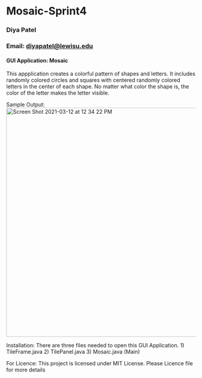 # Mosaic-Sprint4
### Diya Patel
### Email: diyapatel@lewisu.edu

#### GUI Application: Mosaic 

This appplication creates a colorful pattern of shapes and letters. It includes randomly colored circles and squares with centered randomly colored letters in the center of each shape. No matter what color the shape is, the color of the letter makes the letter visible.

Sample Output: <img width="609" alt="Screen Shot 2021-03-12 at 12 34 22 PM" src="https://user-images.githubusercontent.com/78065221/110983410-55bbba80-832f-11eb-86b1-54623af9da92.png">


Installation: There are three files needed to open this GUI Application. 
              1) TileFrame.java 
              2) TilePanel.java
              3) Mosaic.java (Main)

For Licence: This project is licensed under MIT License. Please Licence file for more details



